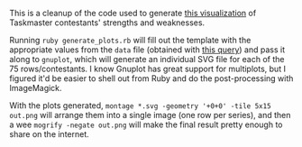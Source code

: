 This is a cleanup of the code used to generate [this visualization](https://www.reddit.com/comments/153somz) of Taskmaster contestants' strengths and weaknesses.

Running `ruby generate_plots.rb` will fill out the template with the appropriate values from the `data` file (obtained with [this query](https://prettygr.im/tdlm/taskmaster?sql=select+c.name+contestant%2C+c.champion%2C%0D%0A++round%2875+%2A+percent_rank%28%29+over+%28order+by+avg%28case+when+tags+like+%27%25solo%25%27+then+a.points+end%29%29%2C+1%29+solo%2C%0D%0A++round%2875+%2A+percent_rank%28%29+over+%28order+by+avg%28case+when+tags+like+%27%25objective%25%27+then+a.points+end%29%29%2C+1%29+objective%2C%0D%0A++round%2875+%2A+percent_rank%28%29+over+%28order+by+avg%28case+when+tags+like+%27%25live%25%27+then+a.points+end%29%29%2C+1%29+live%2C%0D%0A++round%2875+%2A+percent_rank%28%29+over+%28order+by+avg%28case+when+tags+like+%27%25physical%25%27+then+a.points+end%29%29%2C+1%29+physical%2C%0D%0A++round%2875+%2A+percent_rank%28%29+over+%28order+by+avg%28case+when+tags+like+%27%25team%25%27+then+a.points+end%29%29%2C+1%29+team%2C%0D%0A++round%2875+%2A+percent_rank%28%29+over+%28order+by+avg%28case+when+tags+like+%27%25subjective%25%27+then+a.points+end%29%29%2C+1%29+subjective%2C%0D%0A++round%2875+%2A+percent_rank%28%29+over+%28order+by+avg%28case+when+tags+like+%27%25prize%25%27+then+a.points+end%29%29%2C+1%29+prize%2C%0D%0A++round%2875+%2A+percent_rank%28%29+over+%28order+by+avg%28case+when+tags+like+%27%25mental%25%27+then+a.points+end%29%29%2C+1%29+mental%0D%0Afrom+attempts+a%0D%0A++join+tasks+t+on+t.id+%3D+a.task%0D%0A++join+people+c+on+c.id+%3D+a.contestant%0D%0A++join+series_scores+ss+on+ss.contestant+%3D+c.id%0D%0Awhere+std+and+c.series+%3E+0%0D%0Agroup+by+c.id%0D%0Aorder+by+c.series%2C+ss.rank%2C+c.name&_size=max&_hide_sql=1)) and pass it along to `gnuplot`, which will generate an individual SVG file for each of the 75 rows/contestants. I know Gnuplot has great support for multiplots, but I figured it'd be easier to shell out from Ruby and do the post-processing with ImageMagick.

With the plots generated, `montage *.svg -geometry '+0+0' -tile 5x15 out.png` will arrange them into a single image (one row per series), and then a wee `mogrify -negate out.png` will make the final result pretty enough to share on the internet.
